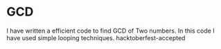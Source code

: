 # GCD
I have written a efficient code to find GCD of Two numbers.
In this code I have used simple looping techniques.
hacktoberfest-accepted
